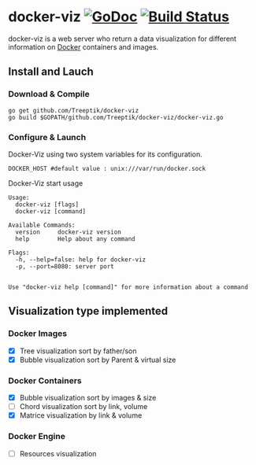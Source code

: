 # docker-viz [![GoDoc](https://godoc.org/github.com/Treeptik/docker-viz?status.svg)](https://godoc.org/github.com/Treeptik/docker-viz) [![Build Status](https://travis-ci.org/Treeptik/docker-viz.svg)](https://travis-ci.org/Treeptik/docker-viz)
docker-viz is a web server who return a data visualization for different information on [Docker](http://www.dockers.com) containers and images.

## Install and Lauch
### Download & Compile
```
go get github.com/Treeptik/docker-viz
go build $GOPATH/github.com/Treeptik/docker-viz/docker-viz.go
```

### Configure & Launch
Docker-Viz using two system variables for its configuration.
```
DOCKER_HOST #default value : unix:///var/run/docker.sock
```

Docker-Viz start usage
```
Usage: 
  docker-viz [flags]
  docker-viz [command]

Available Commands: 
  version     docker-viz version
  help        Help about any command

Flags:
  -h, --help=false: help for docker-viz
  -p, --port=8080: server port


Use "docker-viz help [command]" for more information about a command
```


## Visualization type implemented
### Docker Images
- [x] Tree visualization sort by father/son
- [x] Bubble visualization sort by Parent & virtual size

### Docker Containers
- [x] Bubble visualization sort by images & size
- [ ] Chord visualization sort by link, volume
- [x] Matrice visualization by link & volume

### Docker Engine
- [ ] Resources visualization